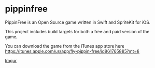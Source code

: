 pippinfree
==========

PippinFree is an Open Source game written in Swift and SpriteKit for iOS.

This project includes build targets for both a free and paid version of the game.

You can download the game from the iTunes app store here 
https://itunes.apple.com/us/app/fly-pippin-free/id861765885?mt=8

[Imgur](http://i.imgur.com/kWFuu3S.gifv)



